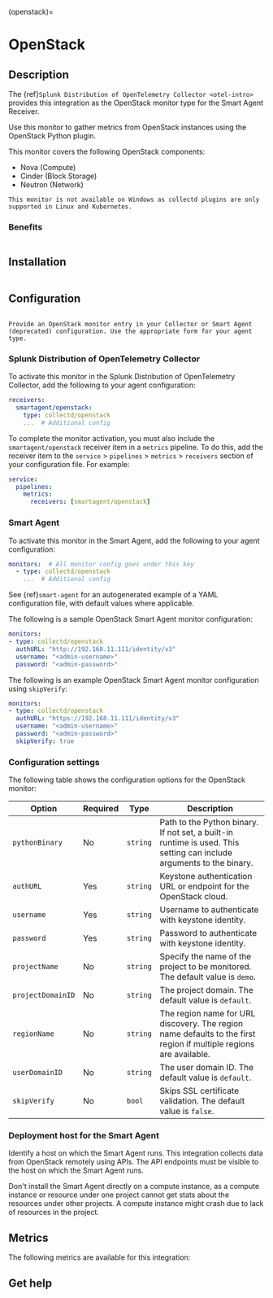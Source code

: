 (openstack)=

# OpenStack
<meta name="description" content="Use this Splunk Observability Cloud integration for the OpenStack monitor, based on the Python plugin. See benefits, install, configuration, and metrics">

## Description

The {ref}`Splunk Distribution of OpenTelemetry Collector <otel-intro>` provides this integration as the OpenStack monitor type for the Smart Agent Receiver.

Use this monitor to gather metrics from OpenStack instances using the OpenStack Python plugin.

This monitor covers the following OpenStack components:

* Nova (Compute)
* Cinder (Block Storage)
* Neutron (Network)

```{note}
This monitor is not available on Windows as collectd plugins are only supported in Linux and Kubernetes. 
```

### Benefits

```{include} /_includes/benefits.md
```

## Installation

```{include} /_includes/collector-installation-linux.md
```

## Configuration

```{include} /_includes/configuration.md
```

```{note}
Provide an OpenStack monitor entry in your Collector or Smart Agent (deprecated) configuration. Use the appropriate form for your agent type.
```

### Splunk Distribution of OpenTelemetry Collector

To activate this monitor in the Splunk Distribution of OpenTelemetry Collector, add the following to your agent configuration:

```yaml
receivers:
  smartagent/openstack:
    type: collectd/openstack
    ...  # Additional config
```

To complete the monitor activation, you must also include the `smartagent/openstack` receiver item in a `metrics` pipeline. To do this, add the receiver item to the `service` > `pipelines` > `metrics` > `receivers` section of your configuration file. For example:

```yaml
service:
  pipelines:
    metrics:
      receivers: [smartagent/openstack]
```

### Smart Agent

To activate this monitor in the Smart Agent, add the following to your agent configuration:

```yaml
monitors:  # All monitor config goes under this key
  - type: collectd/openstack
    ...  # Additional config
```

See {ref}`smart-agent` for an autogenerated example of a YAML configuration file, with default values where applicable.

The following is a sample OpenStack Smart Agent monitor configuration:

```yaml
monitors:
- type: collectd/openstack
  authURL: "http://192.168.11.111/identity/v3"
  username: "<admin-username>"
  password: "<admin-password>"
```

The following is an example OpenStack Smart Agent monitor configuration using `skipVerify`:

```yaml
monitors:
- type: collectd/openstack
  authURL: "https://192.168.11.111/identity/v3"
  username: "<admin-username>"
  password: "<admin-password>"
  skipVerify: true
```

### Configuration settings

The following table shows the configuration options for the OpenStack monitor:

| Option | Required | Type | Description |
| --- | --- | --- | --- |
| `pythonBinary` | No | `string` | Path to the Python binary. If not set, a built-in runtime is used. This setting can include arguments to the binary. |
| `authURL` | Yes | `string` | Keystone authentication URL or endpoint for the OpenStack cloud. |
| `username` | Yes | `string` | Username to authenticate with keystone identity. |
| `password` | Yes | `string` | Password to authenticate with keystone identity. |
| `projectName` | No | `string` | Specify the name of the project to be monitored. The default value is `demo`. |
| `projectDomainID` | No | `string` | The project domain. The default value is `default`. |
| `regionName` | No | `string` | The region name for URL discovery. The region name defaults to the first region if multiple regions are available. |
| `userDomainID` | No | `string` | The user domain ID. The default value is `default`. |
| `skipVerify` | No | `bool` | Skips SSL certificate validation. The default value is `false`. |

### Deployment host for the Smart Agent

Identify a host on which the Smart Agent runs. This integration collects data from OpenStack remotely using APIs. The API endpoints must be visible to the host on which the Smart Agent runs.

Don't install the Smart Agent directly on a compute instance, as a compute instance or resource under one project cannot get stats about the resources under other projects. A compute instance might crash due to lack of resources in the project.

## Metrics

The following metrics are available for this integration:

<div class="metrics-yaml" url="https://raw.githubusercontent.com/signalfx/integrations/main/openstack/metrics.yaml"></div>

## Get help

```{include} /_includes/troubleshooting.md
```
